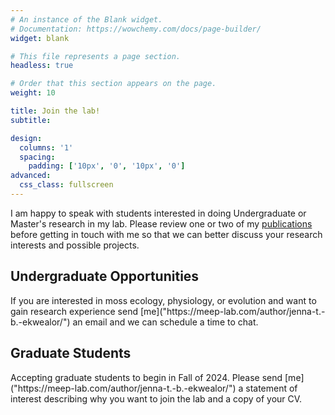 ```yaml
---
# An instance of the Blank widget.
# Documentation: https://wowchemy.com/docs/page-builder/
widget: blank

# This file represents a page section.
headless: true

# Order that this section appears on the page.
weight: 10

title: Join the lab!
subtitle:

design:
  columns: '1'
  spacing:
    padding: ['10px', '0', '10px', '0']
advanced:
  css_class: fullscreen
---
```

I am happy to speak with students interested in doing Undergraduate or Master's research in my lab. 
Please review one or two of my [publications](https://meep-lab.com/publication/) before getting in touch with me so that we can better discuss your research interests and possible projects.

<h2>Undergraduate Opportunities</h2>
If you are interested in moss ecology, physiology, or evolution and want to gain research experience send [me]("https://meep-lab.com/author/jenna-t.-b.-ekwealor/") an email and we can schedule a time to chat.

<h2>Graduate Students</h2>
Accepting graduate students to begin in Fall of 2024.  
Please send [me]("https://meep-lab.com/author/jenna-t.-b.-ekwealor/") a statement of interest describing why you want to join the lab and a copy of your CV.
